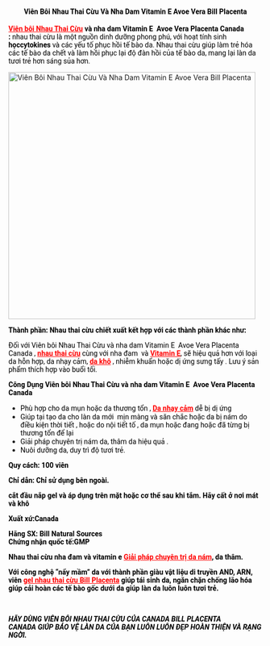 <h2 style="text-align: center;"><span style="font-size: 14px; font-family: Roboto; color: #000000;">Viên Bôi Nhau Thai Cừu Và Nha Dam Vitamin E Avoe Vera Bill Placenta</span></h2>
<span style="font-size: 14px; font-family: Roboto; color: #000000;"><strong><span style="color: #ff0000;"><a style="color: #ff0000;" href="https://haby.vn/san-pham/vien-boi-nhau-thai-cuu-va-nha-dam-vitamin-e-avoe-vera-bill-placenta/">Viên bôi Nhau Thai Cừu</a> </span>và nha dam Vitamin E  Avoe Vera Placenta Canada :</strong> nhau thai cừu là một nguồn dinh dưỡng phong phú, với hoạt tính sinh <strong>họccytokines </strong>và các yếu tố phục hồi tế bào da. Nhau thai cừu giúp làm trẻ hóa các tế bào da chết và làm hồi phục lại độ đàn hồi của tế bào da, mang lại làn da tươi trẻ hơn sáng sủa hơn.</span>
<p style="text-align: left;"><img class="aligncenter wp-image-3879 size-full" src="https://haby.vn/wp-content/uploads/2017/06/0636117148822826625.jpg" alt="Viên Bôi Nhau Thai Cừu Và Nha Dam Vitamin E Avoe Vera Bill Placenta" width="490" height="490" /></p>
<span style="font-size: 14px; font-family: Roboto; color: #000000;"><strong>Thành phần: Nhau thai cừu chiết xuất kết hợp với các thành phần khác như:</strong></span>

<span style="font-size: 14px; font-family: Roboto; color: #000000;">Đối với Viên bôi Nhau Thai Cừu và nha dam Vitamin E  Avoe Vera Placenta Canada , <strong><span style="color: #ff0000;"><a style="color: #ff0000;" href="https://haby.vn/san-pham/vien-nhau-thai-cuu-costar-sheep-placenta-15000mg-100-vien/">nhau thai cừu</a></span></strong> cùng với nha đam  và <strong><span style="color: #ff0000;"><a style="color: #ff0000;" href="https://haby.vn/san-pham/kem-duong-tri-nam-tan-nhang-va-vitamin-e/">Vitamin E</a></span></strong>, sẽ hiệu quả hơn với loại da hỗn hợp, da nhạy cảm, <strong><span style="color: #ff0000;"><a style="color: #ff0000;" href="https://haby.vn/san-pham/nuoc-hoa-hong-duong-danh-cho-da-kho-mat-nuoc-milky-dress-120ml/">da khô</a></span></strong> , nhiễm khuẩn hoặc dị ứng sưng tấy . Lưu ý sản phẩm thích hợp vào buổi tối.</span>

<span style="font-size: 14px; font-family: Roboto; color: #000000;"><strong>Công Dụng Viên bôi Nhau Thai Cừu và nha dam Vitamin E  Avoe Vera Placenta Canada</strong></span>
<ul>
 	<li><span style="font-size: 14px; font-family: Roboto; color: #000000;">Phù hợp cho da mụn hoặc da thương tổn , <span style="color: #ff0000;"><strong><a style="color: #ff0000;" href="https://haby.vn/san-pham/sua-rua-mat-va-tam-toan-cho-da-nhay-cam-sebamed/">Da nhạy cảm</a></strong></span> dễ bị dị ứng</span></li>
 	<li><span style="font-size: 14px; font-family: Roboto; color: #000000;">Giúp tại tạo da cho làn da mới  mịn màng và săn chắc hoặc da bị nám do điều kiện thời tiết , hoặc do nội tiết tố , da mụn hoặc đang hoặc đã từng bị thương tổn để lại</span></li>
 	<li><span style="font-size: 14px; font-family: Roboto; color: #000000;">Giải pháp chuyên trị nám da, thâm da hiệu quả .</span></li>
 	<li><span style="font-size: 14px; font-family: Roboto; color: #000000;">Nuôi dưỡng da, duy trì độ tươi trẻ.</span></li>
</ul>
<figure id="attachment_3537" class="thumbnail wp-caption alignnone"></figure>
<span style="font-family: Roboto; font-size: 14px; color: #000000;"><strong>Quy cách: 100 viên</strong></span>

<span style="font-family: Roboto; font-size: 14px; color: #000000;"><strong>Chỉ dẫn: Chỉ sử dụng bên ngoài.</strong></span>

<span style="font-family: Roboto; font-size: 14px; color: #000000;"><strong>cắt đầu nắp gel và áp dụng trên mặt hoặc cơ thể sau khi tắm. Hãy cất ở nơi mát và khô</strong></span>

<span style="font-family: Roboto; font-size: 14px; color: #000000;"><strong>Xuất xứ:Canada</strong></span>
<div><span style="font-family: Roboto; font-size: 14px; color: #000000;"><strong>Hãng SX: Bill Natural Sources</strong></span></div>
<span style="font-family: Roboto; font-size: 14px; color: #000000;"><strong>Chứng nhận quốc tế:GMP</strong></span>

<span style="font-size: 14px; font-family: Roboto; color: #000000;"><strong>Nhau thai cừu nha đam và vitamin e <span style="color: #ff0000;"><a style="color: #ff0000;" href="https://haby.vn/san-pham/vien-boi-tinh-chat-nhau-thai-cuu-nha-dam-vitamin-e-spf15-2/">Giải pháp chuyên trị da nám</a></span>, da thâm.</strong></span>
<div id="bl948">
<div id="bl879">
<div class="sq_blog_content">
<div class="sq_news_text">
<div class="sq_news_text"><span style="font-family: Roboto; font-size: 14px; color: #000000;"><strong>Với công nghệ “nẩy mầm” da với thành phần giàu vật liệu di truyền AND, ARN, viên <span style="color: #ff0000;"><a style="color: #ff0000;" href="https://haby.vn/san-pham/vien-boi-nhau-thai-cuu-va-vitamin-e-extra-spf15/">gel nhau thai cừu Bill Placenta</a></span> giúp tái sinh da, ngăn chặn chống lão hóa giúp cải hoàn các tế bào gốc dưới da giúp làn da luôn luôn tươi trẻ.</strong></span></div>
<div><span style="font-family: Roboto; font-size: 14px; color: #000000;"> </span></div>
<div>
<h2><span style="font-family: Roboto; font-size: 14px; color: #000000;"><em>HÃY DÙNG VIÊN BÔI NHAU THAI CỪU CỦA CANADA BILL PLACENTA CANADA GIÚP BẢO VỆ LÀN DA CỦA BẠN LUÔN LUÔN ĐẸP HOÀN THIỆN VÀ RẠNG NGỜI.</em></span></h2>
</div>
</div>
<div class="sq_news_text"><span style="font-family: Roboto; font-size: 14px; color: #000000;"> </span></div>
</div>
</div>
</div>

